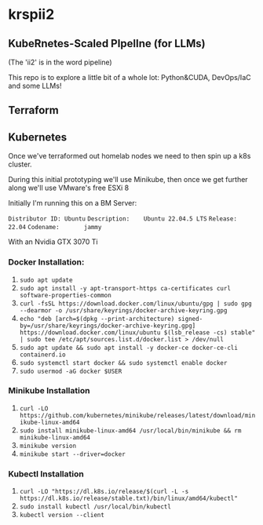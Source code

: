 # krspii2
## KubeRnetes-Scaled PIpelIne (for LLMs)
(The 'ii2' is in the word pipeline)

This repo is to explore a little bit of a whole lot: Python&CUDA, DevOps/IaC and some LLMs!

## Terraform

## Kubernetes
Once we've terraformed out homelab nodes we need to then spin up a k8s cluster.

During this initial prototyping we'll use Minikube, then once we get further along we'll use VMware's free ESXi 8

Initially I'm running this on a BM Server:

`Distributor ID: Ubuntu`
`Description:    Ubuntu 22.04.5 LTS`
`Release:        22.04`
`Codename:       jammy`

With an Nvidia GTX 3070 Ti

### Docker Installation:
1. `sudo apt update`
2. `sudo apt install -y apt-transport-https ca-certificates curl software-properties-common`
3. `curl -fsSL https://download.docker.com/linux/ubuntu/gpg | sudo gpg --dearmor -o /usr/share/keyrings/docker-archive-keyring.gpg`
4. `echo "deb [arch=$(dpkg --print-architecture) signed-by=/usr/share/keyrings/docker-archive-keyring.gpg] https://download.docker.com/linux/ubuntu $(lsb_release -cs) stable" | sudo tee /etc/apt/sources.list.d/docker.list > /dev/null`
5. `sudo apt update && sudo apt install -y docker-ce docker-ce-cli containerd.io`
6. `sudo systemctl start docker && sudo systemctl enable docker`
7. `sudo usermod -aG docker $USER`

### Minikube Installation
1. `curl -LO https://github.com/kubernetes/minikube/releases/latest/download/minikube-linux-amd64`
2. `sudo install minikube-linux-amd64 /usr/local/bin/minikube && rm minikube-linux-amd64`
3. `minikube version`
4. `minikube start --driver=docker`

### Kubectl Installation
1. `curl -LO "https://dl.k8s.io/release/$(curl -L -s https://dl.k8s.io/release/stable.txt)/bin/linux/amd64/kubectl"`
2. `sudo install kubectl /usr/local/bin/kubectl`
3. `kubectl version --client`


